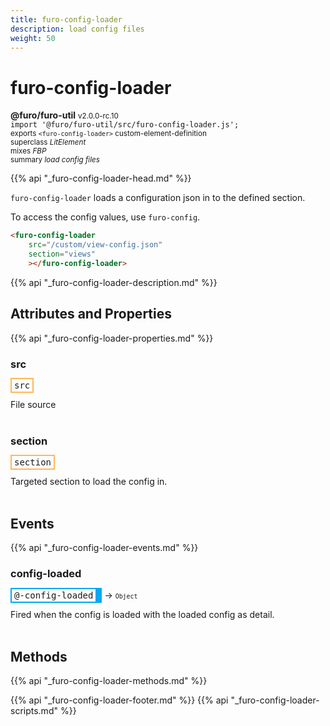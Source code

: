 ```yaml
---
title: furo-config-loader
description: load config files
weight: 50
---
```


# furo-config-loader
**@furo/furo-util** <small>v2.0.0-rc.10</small>
<br>`import '@furo/furo-util/src/furo-config-loader.js';`<small>
<br>exports `<furo-config-loader>` custom-element-definition
<br>superclass *LitElement*
<br> mixes *FBP*</small>
<br><small>summary *load config files*</small>

{{% api "_furo-config-loader-head.md" %}}

`furo-config-loader` loads a configuration json in to the defined section.

To access the config values, use `furo-config`.

```html
<furo-config-loader
    src="/custom/view-config.json"
    section="views"
    ></furo-config-loader>
```

{{% api "_furo-config-loader-description.md" %}}


## Attributes and Properties
{{% api "_furo-config-loader-properties.md" %}}




### **src**

<span  style="border-width:2px; border-style: solid;border-color:  rgb(255, 182, 91);font-family:monospace; padding:2px 4px;">src</span>
</small>

File source
<br><br>

### **section**

<span  style="border-width:2px; border-style: solid;border-color:  rgb(255, 182, 91);font-family:monospace; padding:2px 4px;">section</span>
</small>

Targeted section to load the config in.
<br><br>
## Events
{{% api "_furo-config-loader-events.md" %}}

### **config-loaded**
<span  style="border-width:2px 10px 2px 2px; border-style: solid;border-color:  rgb(2, 168, 244);font-family:monospace; padding:2px 4px;">@-config-loaded</span>
→ <small>`Object`</small>

Fired when the config is loaded with the loaded config as detail.
<br><br>

## Methods
{{% api "_furo-config-loader-methods.md" %}}








{{% api "_furo-config-loader-footer.md" %}}
{{% api "_furo-config-loader-scripts.md" %}}
